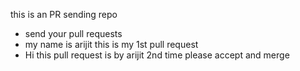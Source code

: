 this is an PR sending repo
- send your pull requests
- my name is arijit this is my 1st pull request
- Hi this pull request is by arijit 2nd time please accept and merge


